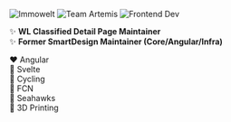 ![Immowelt](https://img.shields.io/badge/immo-welt-%23fc0)
![Team Artemis](https://img.shields.io/badge/Team-Classified-%23510adc)
![Frontend Dev](https://img.shields.io/badge/Profession-Frontend%20Developer-%234c1)

✨ <b>WL Classified Detail Page Maintainer</b><br>
✨ <b>Former SmartDesign  Maintainer (Core/Angular/Infra)</b>

❤️ Angular<br>
🧡 Svelte<br>
🤍 Cycling<br>
🖤 FCN<br>
💙 Seahawks<br>
💚 3D Printing<br>
